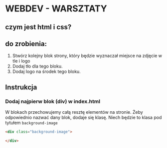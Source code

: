# WEBDEV - WARSZTATY

## czym jest html i css?

## do zrobienia:

1. Stwórz kolejny blok strony, który będzie wyznaczał miejsce na zdjęcie w tle i logo
2. Dodaj tło dla tego bloku.
3. Dodaj logo na środek tego bloku.

## Instrukcja

### Dodaj najpierw blok (div) w index.html

W blokach przechowujemy całą resztę elementów na stronie. Żeby odpowiednio nazwać dany blok, dodaje się klasę. Niech będzie to klasa pod tytułem `background-image`

```html
<div class="background-image">

</div>
```
